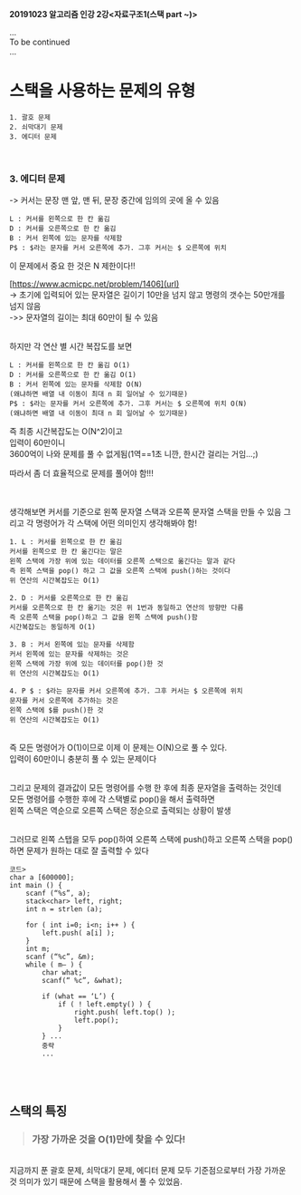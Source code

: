 **20191023 알고리즘 인강 2강<자료구조1(스택 part ~)>**

...<br />
To be continued<br />
…


# **스택을 사용하는 문제의 유형**
```
1. 괄호 문제
2. 쇠막대기 문제
3. 에디터 문제
```
<br />

### **3. 에디터 문제**
-> 커서는 문장 맨 앞, 맨 뒤, 문장 중간에 임의의 곳에 올 수 있음
```
L : 커서를 왼쪽으로 한 칸 옮김
D : 커서를 오른쪽으로 한 칸 옮김
B : 커서 왼쪽에 있는 문자를 삭제함 
P$ : $라는 문자를 커서 오른쪽에 추가. 그후 커서는 $ 오른쪽에 위치
```

이 문제에서 중요 한 것은 N 제한이다!!

[https://www.acmicpc.net/problem/1406](url) <br/>
-> 초기에 입력되어 있는 문자열은 길이기 10만을 넘지 않고 명령의 갯수는 50만개를 넘지 않음 <br />
->> 문자열의 길이는 최대 60만이 될 수 있음 <br /><br />

하지만 각 연산 별 시간 복잡도를 보면

```
L : 커서를 왼쪽으로 한 칸 옮김 O(1)
D : 커서를 오른쪽으로 한 칸 옮김 O(1)
B : 커서 왼쪽에 있는 문자를 삭제함 O(N)
(왜냐하면 배열 내 이동이 최대 n 회 일어날 수 있기때문)
P$ : $라는 문자를 커서 오른쪽에 추가. 그후 커서는 $ 오른쪽에 위치 O(N)
(왜냐하면 배열 내 이동이 최대 n 회 일어날 수 있기때문)
```

즉 최종 시간복잡도는 O(N^2)이고 <br/>
입력이 60만이니 <br/>
3600억이 나와 문제를 풀 수 없게됨(1역==1초 니깐, 한시간 걸리는 거임…;) <br/>

따라서 좀 더 효율적으로 문제를 풀어야 함!!!
<br/><br/><br/>



생각해보면 커서를 기준으로 왼쪽 문자열 스택과 오른쪽 문자열 스택을 만들 수 있음
그리고 각 명령어가 각 스택에 어떤 의미인지 생각해봐야 함!

```
1. L : 커서를 왼쪽으로 한 칸 옮김
커서를 왼쪽으로 한 칸 옮긴다는 말은
왼쪽 스택에 가장 위에 있는 데이터를 오른쪽 스택으로 옮긴다는 말과 같다
즉 왼쪽 스택을 pop() 하고 그 값을 오른쪽 스택에 push()하는 것이다
위 연산의 시간복잡도는 O(1)

2. D : 커서를 오른쪽으로 한 칸 옮김
커서를 오른쪽으로 한 칸 옮기는 것은 위 1번과 동일하고 연산의 방향만 다름
즉 오른쪽 스택을 pop()하고 그 값을 왼쪽 스택에 push()함
시간복잡도는 동일하게 O(1)

3. B : 커서 왼쪽에 있는 문자를 삭제함 
커서 왼쪽에 있는 문자를 삭제하는 것은
왼쪽 스택에 가장 위에 있는 데이터를 pop()한 것
위 연산의 시간복잡도는 O(1)

4. P $ : $라는 문자를 커서 오른쪽에 추가. 그후 커서는 $ 오른쪽에 위치
문자를 커서 오른쪽에 추가하는 것은
왼쪽 스택에 $를 push()한 것
위 연산의 시간복잡도는 O(1)
```
<br/>
즉 모든 명령어가 O(1)이므로 이제 이 문제는 O(N)으로 풀 수 있다.<br/>
입력이 60만이니 충분히 풀 수 있는 문제이다<br/>
<br/>

그리고 문제의 결과값이 모든 명령어를 수행 한 후에 최종 문자열을 출력하는 것인데<br/>
모든 명령어를 수행한 후에 각 스택별로 pop()을 해서 출력하면 <br/>
왼쪽 스택은 역순으로 오른쪽 스택은 정순으로 출력되는 상황이 발생<br/>
<br/>

그러므로 왼쪽 스탭을 모두 pop()하여 오른쪽 스택에 push()하고 오른쪽 스택을 pop()하면 문제가 원하는 대로 잘 출력할 수 있다


```
코드>
char a [600000];
int main () {
    scanf (“%s”, a);
    stack<char> left, right;
    int n = strlen (a);

    for ( int i=0; i<n; i++ ) {
        left.push( a[i] );
    }
    int m;
    scanf (“%c”, &m);
    while ( m— ) {
        char what;
        scanf(“ %c”, &what);
        
        if (what == ‘L’) {
            if ( ! left.empty() ) {
                right.push( left.top() );
                left.pop();
            }
        } ...
        중략
        ...
```
<br/>
<br/>

## 스택의 특징

>### 가장 가까운 것을 O(1)만에 찾을 수 있다!<br/>
<br/>
지금까지 푼 괄호 문제, 쇠막대기 문제, 에디터 문제 모두 기준점으로부터 가장 가까운 것 의미가 있기 때문에 스택을 활용해서 풀 수 있었음.
<br/>
<br/>
<br/>
<br/>
















